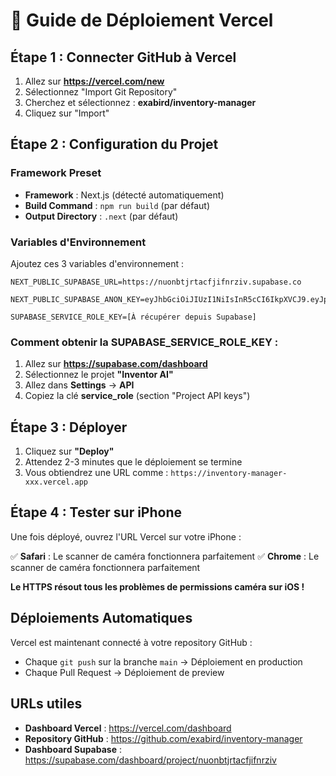 # 🚀 Guide de Déploiement Vercel

## Étape 1 : Connecter GitHub à Vercel

1. Allez sur **https://vercel.com/new**
2. Sélectionnez "Import Git Repository"
3. Cherchez et sélectionnez : **exabird/inventory-manager**
4. Cliquez sur "Import"

## Étape 2 : Configuration du Projet

### Framework Preset
- **Framework** : Next.js (détecté automatiquement)
- **Build Command** : `npm run build` (par défaut)
- **Output Directory** : `.next` (par défaut)

### Variables d'Environnement

Ajoutez ces 3 variables d'environnement :

```env
NEXT_PUBLIC_SUPABASE_URL=https://nuonbtjrtacfjifnrziv.supabase.co

NEXT_PUBLIC_SUPABASE_ANON_KEY=eyJhbGciOiJIUzI1NiIsInR5cCI6IkpXVCJ9.eyJpc3MiOiJzdXBhYmFzZSIsInJlZiI6Im51b25idGpydGFjZmppZm5yeml2Iiwicm9sZSI6ImFub24iLCJpYXQiOjE3NjA5ODAzNjQsImV4cCI6MjA3NjU1NjM2NH0.WvQNCCfVv9_QBmHlCQZcoq8rnftgL_5stiAzD_Kt8H4

SUPABASE_SERVICE_ROLE_KEY=[À récupérer depuis Supabase]
```

### Comment obtenir la SUPABASE_SERVICE_ROLE_KEY :

1. Allez sur **https://supabase.com/dashboard**
2. Sélectionnez le projet **"Inventor AI"**
3. Allez dans **Settings** → **API**
4. Copiez la clé **service_role** (section "Project API keys")

## Étape 3 : Déployer

1. Cliquez sur **"Deploy"**
2. Attendez 2-3 minutes que le déploiement se termine
3. Vous obtiendrez une URL comme : `https://inventory-manager-xxx.vercel.app`

## Étape 4 : Tester sur iPhone

Une fois déployé, ouvrez l'URL Vercel sur votre iPhone :

✅ **Safari** : Le scanner de caméra fonctionnera parfaitement
✅ **Chrome** : Le scanner de caméra fonctionnera parfaitement

**Le HTTPS résout tous les problèmes de permissions caméra sur iOS !**

## Déploiements Automatiques

Vercel est maintenant connecté à votre repository GitHub :
- Chaque `git push` sur la branche `main` → Déploiement en production
- Chaque Pull Request → Déploiement de preview

## URLs utiles

- **Dashboard Vercel** : https://vercel.com/dashboard
- **Repository GitHub** : https://github.com/exabird/inventory-manager
- **Dashboard Supabase** : https://supabase.com/dashboard/project/nuonbtjrtacfjifnrziv

